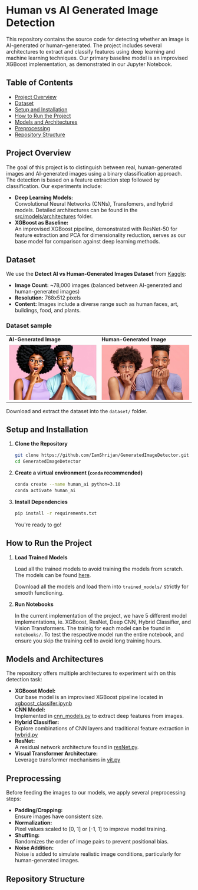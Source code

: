# Human vs AI Generated Image Detection

This repository contains the source code for detecting whether an image is AI-generated or human-generated. The project includes several architectures to extract and classify features using deep learning and machine learning techniques. Our primary baseline model is an improvised XGBoost implementation, as demonstrated in our Jupyter Notebook.

## Table of Contents
- [Project Overview](#project-overview)
- [Dataset](#dataset)
- [Setup and Installation](#setup-and-installation)
- [How to Run the Project](#how-to-run-the-project)
- [Models and Architectures](#models-and-architectures)
- [Preprocessing](#preprocessing)
- [Repository Structure](#repository-structure)

## Project Overview
The goal of this project is to distinguish between real, human-generated images and AI-generated images using a binary classification approach. The detection is based on a feature extraction step followed by classification. Our experiments include:
- **Deep Learning Models:**  
  Convolutional Neural Networks (CNNs), Transfomers, and hybrid models. Detailed architectures can be found in the [src/models/architectures](./src/models/architectures) folder.
- **XGBoost as Baseline:**  
  An improvised XGBoost pipeline, demonstrated with ResNet-50 for feature extraction and PCA for dimensionality reduction, serves as our base model for comparison against deep learning methods.


## Dataset
We use the **Detect AI vs Human-Generated Images Dataset** from [Kaggle](https://www.kaggle.com/competitions/detect-ai-vs-human-generated-images/data):
- **Image Count:** ~78,000 images (balanced between AI-generated and human-generated images)
- **Resolution:** 768x512 pixels
- **Content:** Images include a diverse range such as human faces, art, buildings, food, and plants.

### Dataset sample
<table>
  <tr>
    <td><b>AI-Generated Image</b></td>
    <td><b>Human-Generated Image</b></td>
  </tr>
  <tr>
    <td><img src="assets/AI.png" width="300"/></td>
    <td><img src="assets/Human.png" width="300"/></td>
  </tr>
</table>

Download and extract the dataset into the `dataset/` folder.

## Setup and Installation
1. **Clone the Repository**
   ```bash
   git clone https://github.com/IamShrijan/GeneratedImageDetector.git
   cd GeneratedImageDetector
   ```

2. **Create a virtual environment (`conda` recommended)**
   ```bash
   conda create --name human_ai python=3.10
   conda activate human_ai
   ```

3. **Install Dependencies**
   ```bash
   pip install -r requirements.txt
   ```

   You're ready to go!


## How to Run the Project
1. **Load Trained Models** 

   Load all the trained models to avoid training the models from scratch. The models can be found [here](https://northeastern-my.sharepoint.com/:f:/g/personal/jaganathan_p_northeastern_edu/EhL73m0rR2xAuAaTNZi_s_gBAb0AqWR9d8RerZlQXGljuQ?e=gVnYcM). 

   Download all the models and load them into `trained_models/` strictly for smooth functioning.
   
2. **Run Notebooks**

   In the current implementation of the project, we have 5 different model implementations, ie. XGBoost, ResNet, Deep CNN, Hybrid Classifier, and Vision Transformers. The trainig for each model can be found in `notebooks/`. To test the respective model run the entire notebook, and ensure you skip the training cell to avoid long training hours.


## Models and Architectures
The repository offers multiple architectures to experiment with on this detection task:
- **XGBoost Model:**  
  Our base model is an improvised XGBoost pipeline located in [xgboost_classifer.ipynb](notebooks/xgboost_classifer.ipynb)
- **CNN Model:**  
  Implemented in [cnn_models.py](./src/models/architectures/cnn_models.py) to extract deep features from images.
- **Hybrid Classifier:**  
  Explore combinations of CNN layers and traditional feature extraction in [hybrid.py](./src/models/architectures/hybrid.py)
- **ResNet:**  
  A residual network architecture found in [resNet.py](./src/models/architectures/resNet.py).
- **Visual Transformer Architecture:**  
  Leverage transformer mechanisms in [vit.py](./src/models/architectures/vit.py)


## Preprocessing
Before feeding the images to our models, we apply several preprocessing steps:
- **Padding/Cropping:**  
  Ensure images have consistent size.
- **Normalization:**  
  Pixel values scaled to [0, 1] or [-1, 1] to improve model training.
- **Shuffling:**  
  Randomizes the order of image pairs to prevent positional bias.
- **Noise Addition:**  
  Noise is added to simulate realistic image conditions, particularly for human-generated images.


## Repository Structure
```

```